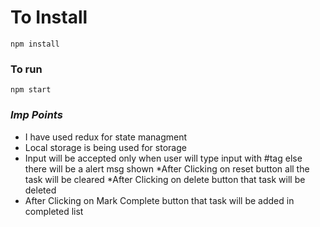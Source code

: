 # To Install 

`npm install`

### To run

`npm start`


### *Imp Points*
* I have used redux for state managment
* Local storage is being used for storage
* Input will be accepted only when user will type input with #tag else there will be a alert msg shown
*After Clicking on reset button all the task will be cleared
*After Clicking on delete button that task will be deleted
* After Clicking on Mark Complete button that task will be added in completed list

